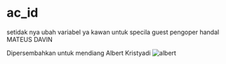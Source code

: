 # ac_id
setidak nya ubah variabel ya kawan untuk specila guest pengoper handal MATEUS DAVIN

Dipersembahkan untuk mendiang Albert Kristyadi
![albert](https://user-images.githubusercontent.com/47131350/138647939-0320d51b-37a7-4395-b3ee-b4558e8d2b4b.PNG)

